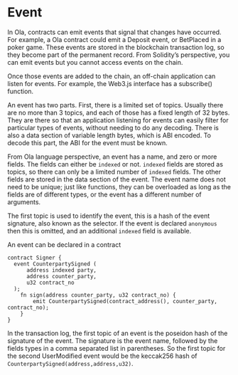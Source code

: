 # Event

In Ola, contracts can emit events that signal that changes have occurred. For example, a Ola contract could emit a Deposit event, or BetPlaced in a poker game. These events are stored in the blockchain transaction log, so they become part of the permanent record. From Solidity’s perspective, you can emit events but you cannot access events on the chain.

Once those events are added to the chain, an off-chain application can listen for events. For example, the Web3.js interface has a subscribe() function. 

An event has two parts. First, there is a limited set of topics. Usually there are no more than 3 topics, and each of those has a fixed length of 32 bytes. They are there so that an application listening for events can easily filter for particular types of events, without needing to do any decoding. There is also a data section of variable length bytes, which is ABI encoded. To decode this part, the ABI for the event must be known.

From Ola language perspective, an event has a name, and zero or more fields. The fields can either be `indexed` or not. `indexed` fields are stored as topics, so there can only be a limited number of `indexed` fields. The other fields are stored in the data section of the event. The event name does not need to be unique; just like functions, they can be overloaded as long as the fields are of different types, or the event has a different number of arguments.

The first topic is used to identify the event, this is a hash of the event signature, also known as the selector. If the event is declared `anonymous` then this is omitted, and an additional `indexed` field is available. 

An event can be declared in a contract

```solidity
contract Signer {
  event CounterpartySigned (
      address indexed party,
      address counter_party,
      u32 contract_no
  );
    fn sign(address counter_party, u32 contract_no) {
        emit CounterpartySigned(contract_address(), counter_party, contract_no);
    }
}
```

In the transaction log, the first topic of an event is the poseidon hash of the signature of the event. The signature is the event name, followed by the fields types in a comma separated list in parentheses.  So the first topic for the second UserModified event would be the keccak256 hash of `CounterpartySigned(address,address,u32)`.